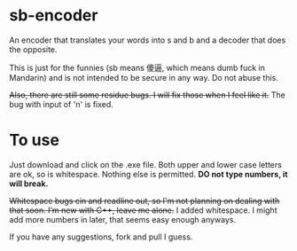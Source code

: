 # sb-encoder
An encoder that translates your words into s and b and a decoder that does the opposite.

This is just for the funnies (sb means 傻逼, which means dumb fuck in Mandarin) and is not intended to be secure in any way. Do not abuse this.

~~Also, there are still some residue bugs. I will fix those when I feel like it.~~ The bug with input of 'n' is fixed.

# To use
Just download and click on the .exe file. Both upper and lower case letters are ok, so is whitespace. Nothing else is permitted. **DO not type numbers, it will break.** 

~~Whitespace bugs cin and readline out, so I'm not planning on dealing with that soon.
I'm new with C++, leave me alone.~~ I added whitespace. I might add more numbers in later, that seems easy enough anyways.

If you have any suggestions, fork and pull I guess.
